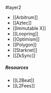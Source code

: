 #layer2
- [[Arbitrum]]
- [[Aztec]]
- [[Immutable X]]
- [[Loopring]]
- [[Optimism]]
- [[Polygon]]
- [[Starknet]]
- [[ZkSync]]

##### Resources
- [[L2Beat]]
- [[L2Fees]]
